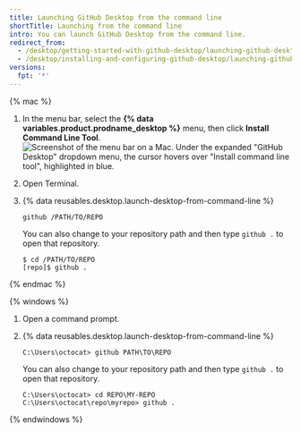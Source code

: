 ```yaml
---
title: Launching GitHub Desktop from the command line
shortTitle: Launching from the command line
intro: You can launch GitHub Desktop from the command line.
redirect_from:
  - /desktop/getting-started-with-github-desktop/launching-github-desktop-from-the-command-line
  - /desktop/installing-and-configuring-github-desktop/launching-github-desktop-from-the-command-line
versions:
  fpt: '*'
---
```

{% mac %}

1. In the menu bar, select the **{% data variables.product.prodname_desktop %}** menu, then click **Install Command Line Tool**.
![Screenshot of the menu bar on a Mac. Under the expanded "GitHub Desktop" dropdown menu, the cursor hovers over "Install command line tool", highlighted in blue.](/assets/images/help/desktop/mac-install-command-line-tool.png)
1. Open Terminal.
1. {% data reusables.desktop.launch-desktop-from-command-line %}

   ```shell
   github /PATH/TO/REPO
   ```

   You can also change to your repository path and then type `github .` to open that repository.

   ```shell
   $ cd /PATH/TO/REPO
   [repo]$ github .
   ```

{% endmac %}

{% windows %}

1. Open a command prompt.
1. {% data reusables.desktop.launch-desktop-from-command-line %}

   ```shell
   C:\Users\octocat> github PATH\TO\REPO
   ```

   You can also change to your repository path and then type `github .` to open that repository.

   ```shell
   C:\Users\octocat> cd REPO\MY-REPO
   C:\Users\octocat\repo\myrepo> github .
   ```

{% endwindows %}
